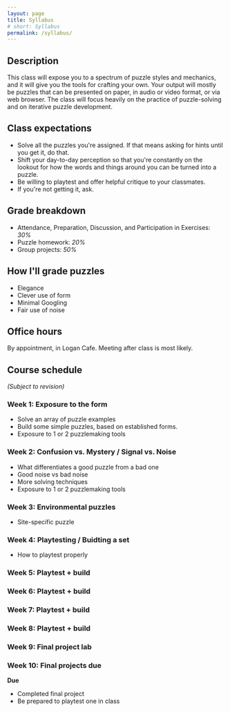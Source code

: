 ```yaml
---
layout: page
title: Syllabus
# short: Syllabus
permalink: /syllabus/
---
```


## Description

This class will expose you to a spectrum of puzzle styles and mechanics, and it will give you the tools for crafting your own. Your output will mostly be puzzles that can be presented on paper, in audio or video format, or via web browser. The class will focus heavily on the practice of puzzle-solving and on iterative puzzle development.

## Class expectations

* Solve all the puzzles you're assigned. If that means asking for hints until you get it, do that.
* Shift your day-to-day perception so that you're constantly on the lookout for how the words and things around you can be turned into a puzzle.
* Be willing to playtest and offer helpful critique to your classmates.
* If you're not getting it, ask.

## Grade breakdown

* Attendance, Preparation, Discussion, and Participation in Exercises: *30%*
* Puzzle homework: *20%*
* Group projects: *50%*

## How I'll grade puzzles

* Elegance
* Clever use of form
* Minimal Googling
* Fair use of noise

## Office hours

By appointment, in Logan Cafe.
Meeting after class is most likely.

## Course schedule

_(Subject to revision)_

### Week 1: Exposure to the form

* Solve an array of puzzle examples
* Build some simple puzzles, based on established forms.
* Exposure to 1 or 2 puzzlemaking tools

### Week 2: Confusion vs. Mystery / Signal vs. Noise

* What differentiates a good puzzle from a bad one
* Good noise vs bad noise
* More solving techniques
* Exposure to 1 or 2 puzzlemaking tools

### Week 3: Environmental puzzles

* Site-specific puzzle

### Week 4: Playtesting / Buidting a set

* How to playtest properly

### Week 5: Playtest + build

### Week 6: Playtest + build

### Week 7: Playtest + build

### Week 8: Playtest + build

### Week 9: Final project lab

### Week 10: Final projects due

**Due**
* Completed final project
* Be prepared to playtest one in class
